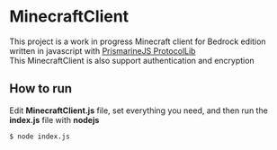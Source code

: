 # MinecraftClient
This project is a work in progress Minecraft client for Bedrock edition written in javascript with [PrismarineJS ProtocolLib](https://github.com/PrismarineJS/bedrock-protocol) <br>
This MinecraftClient is also support authentication and encryption

## How to run
Edit **MinecraftClient.js** file, set everything you need, and then run the **index.js** file with **nodejs**
```
$ node index.js
```